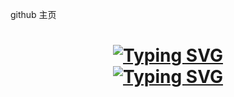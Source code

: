 github 主页
<!-- 动态打字效果 -->
<h1 align="center">
<a href="https://git.io/typing-svg"><img src="https://readme-typing-svg.herokuapp.com?pause=500&color=7E75F7&lines=Welcome+To+My+GitHub" alt="Typing SVG" /></a>
 <br/>
<a href="https://git.io/typing-svg"><img src="https://readme-typing-svg.herokuapp.com?pause=450&color=7E75F7&lines=我的github主页" alt="Typing SVG" /></a>
</h1>

<!--
**zlykernel/zlykernel** is a ✨ _special_ ✨ repository because its `README.md` (this file) appears on your GitHub profile.

Here are some ideas to get you started:

- 🔭 I’m currently working on ...
- 🌱 I’m currently learning ...
- 👯 I’m looking to collaborate on ...
- 🤔 I’m looking for help with ...
- 💬 Ask me about ...
- 📫 How to reach me: ...
- 😄 Pronouns: ...
- ⚡ Fun fact: ...
-->
